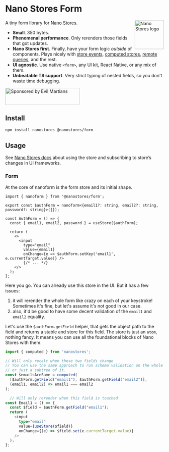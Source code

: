 # Nano Stores Form

<img align="right" width="92" height="92" title="Nano Stores logo"
     src="https://nanostores.github.io/nanostores/logo.svg">

A tiny form library for [Nano Stores](https://github.com/nanostores/nanostores).

- **Small**. 350 bytes.
- **Phenomenal performance**. Only rerenders those fields that got updates.
- **Nano Stores first**. Finally, have your form logic *outside* of components. 
Plays nicely with [store events](https://github.com/nanostores/nanostores#store-events),
[computed stores](https://github.com/nanostores/nanostores#computed-stores),
[remote queries](https://github.com/nanostores/query), and the rest.
- **UI agnostic**. Use native `<form>`, any UI kit, React Native, or any mix of them.
- **Unbeatable TS support**. Very strict typing of nested fields, so you don't
waste time debugging.

<a href="https://evilmartians.com/?utm_source=nanostores-query">
  <img src="https://evilmartians.com/badges/sponsored-by-evil-martians.svg"
       alt="Sponsored by Evil Martians" width="236" height="54">
</a>

## Install

```sh
npm install nanostores @nanostores/form
```

## Usage

See [Nano Stores docs](https://github.com/nanostores/nanostores#guide)
about using the store and subscribing to store’s changes in UI frameworks.

### Form

At the core of nanoform is the form store and its initial shape.

```tsx
import { nanoform } from '@nanostores/form';

export const $authForm = nanoform<{email1?: string, email2?: string, password?: string}>({});

const AuthForm = () => {
  const { email1, email2, password } = useStore($authForm);

  return (
    <>
      <input
        type="email"
        value={email1}
        onChange={e => $authForm.setKey('email1', e.currentTarget.value)} />
        {/* ... */}
    </>
  );
};
```

Here you go. You can already use this store in the UI. But it has a few issues:

1. it will rerender the whole form like crazy on each of your keystroke! Sometimes
it's fine, but let's assume it's not good in our case.
2. also, it'd be good to have some decent validation of the `email1` and
`email2` equality.

Let's use the `$authForm.getField` helper, that gets the object path to the field
and returns a stable and store for this field. The store is just an `atom`, nothing
fancy. It means you can use all the foundational blocks of Nano Stores with them.

```ts
import { computed } from 'nanostores';

// Will only recalc when these two fields change
// You can use the same approach to run schema validation on the whole form data
// or just a subtree of it.
const $emailsAreSame = computed(
  [$authForm.getField("email1"), $authForm.getField("email2")],
  (email1, email2) => email1 === email2
);

  // Will only rerender when this field is touched
const Email1 = () => {
  const $field = $authForm.getField("email1");
  return (
    <input
      type="email"
      value={useStore($field)}
      onChange={(e) => $field.set(e.currentTarget.value)}
    />
  );
};
```
